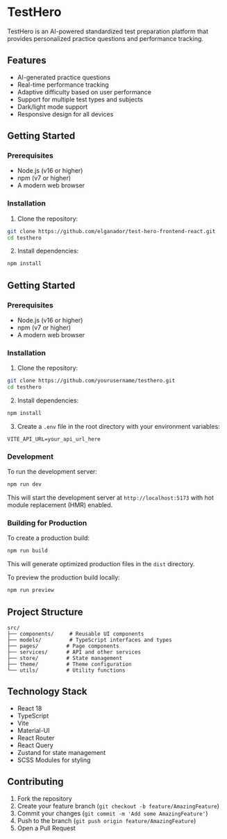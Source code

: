 # TestHero

TestHero is an AI-powered standardized test preparation platform that provides personalized practice questions and performance tracking.

## Features

- AI-generated practice questions
- Real-time performance tracking
- Adaptive difficulty based on user performance
- Support for multiple test types and subjects
- Dark/light mode support
- Responsive design for all devices

## Getting Started

### Prerequisites

- Node.js (v16 or higher)
- npm (v7 or higher)
- A modern web browser

### Installation

1. Clone the repository:

```bash
git clone https://github.com/elganador/test-hero-frontend-react.git
cd testhero
```

2. Install dependencies:

```bash
npm install
```

## Getting Started

### Prerequisites

- Node.js (v16 or higher)
- npm (v7 or higher)
- A modern web browser

### Installation

1. Clone the repository:

```bash
git clone https://github.com/yourusername/testhero.git
cd testhero
```

2. Install dependencies:

```bash
npm install
```

3. Create a `.env` file in the root directory with your environment variables:
```env
VITE_API_URL=your_api_url_here
```

### Development

To run the development server:

```bash
npm run dev
```

This will start the development server at `http://localhost:5173` with hot module replacement (HMR) enabled.

### Building for Production

To create a production build:

```bash
npm run build
```

This will generate optimized production files in the `dist` directory.

To preview the production build locally:

```bash
npm run preview
```

## Project Structure

```
src/
├── components/     # Reusable UI components
├── models/         # TypeScript interfaces and types
├── pages/         # Page components
├── services/      # API and other services
├── store/         # State management
├── theme/         # Theme configuration
└── utils/         # Utility functions
```

## Technology Stack

- React 18
- TypeScript
- Vite
- Material-UI
- React Router
- React Query
- Zustand for state management
- SCSS Modules for styling

## Contributing

1. Fork the repository
2. Create your feature branch (`git checkout -b feature/AmazingFeature`)
3. Commit your changes (`git commit -m 'Add some AmazingFeature'`)
4. Push to the branch (`git push origin feature/AmazingFeature`)
5. Open a Pull Request

